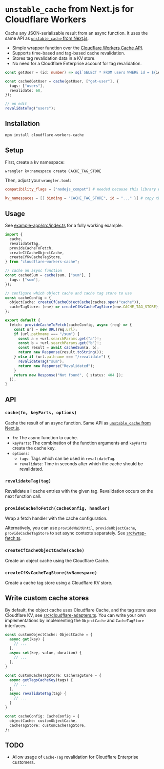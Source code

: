 # `unstable_cache` from Next.js for Cloudflare Workers

Cache any JSON-serializable result from an async function. It uses the same API as [`unstable_cache` from Next.js](https://nextjs.org/docs/app/api-reference/functions/unstable_cache).

- Simple wrapper function over the [Cloudflare Workers Cache API](https://developers.cloudflare.com/workers/runtime-apis/cache/#accessing-cache).
- Supports time-based and tag-based cache revalidation.
- Stores tag revalidation data in a KV store.
- No need for a Cloudflare Enterprise account for tag revalidation.

```ts
const getUser = (id: number) => sql`SELECT * FROM users WHERE id = ${id}`;

const cachedGetUser = cache(getUser, ["get-user"], {
  tags: ["users"],
  revalidate: 60,
});

// on edit
revalidateTag("users");
```

## Installation

```bash
npm install cloudflare-workers-cache
```

## Setup

First, create a kv namespace:

```bash
wrangler kv:namespace create CACHE_TAG_STORE
```

Then, adjust your `wrangler.toml`:

```toml
compatibility_flags = ["nodejs_compat"] # needed because this library uses AsyncLocalStorage

kv_namespaces = [{ binding = "CACHE_TAG_STORE", id = "..." }] # copy this from the output of the previous command
```

## Usage

See [example-app/src/index.ts](example-app/src/index.ts) for a fully working example.

```ts
import {
  cache,
  revalidateTag,
  provideCacheToFetch,
  createCfCacheObjectCache,
  createCfKvCacheTagStore,
} from "cloudflare-workers-cache";

// cache an async function
const cachedSum = cache(sum, ["sum"], {
  tags: ["sum"],
});

// configure which object cache and cache tag store to use
const cacheConfig = {
  objectCache: createCfCacheObjectCache(caches.open("cache")),
  cacheTagStore: (env) => createCfKvCacheTagStore(env.CACHE_TAG_STORE),
};

export default {
  fetch: provideCacheToFetch(cacheConfig, async (req) => {
    const url = new URL(req.url);
    if (url.pathname === "/sum") {
      const a = +url.searchParams.get("a")!;
      const b = +url.searchParams.get("b")!;
      const result = await cachedSum(a, b);
      return new Response(result.toString());
    } else if (url.pathname === "/revalidate") {
      revalidateTag("sum");
      return new Response("Revalidated");
    }
    return new Response("Not found", { status: 404 });
  }),
}
```

## API

### `cache(fn, keyParts, options)`

Cache the result of an async function. Same API as [`unstable_cache` from Next.js](https://nextjs.org/docs/app/api-reference/functions/unstable_cache).

- `fn`: The async function to cache.
- `keyParts`: The combination of the function arguments and `keyParts` create the cache key.
- `options`:
  - `tags`: Tags which can be used in `revalidateTag`.
  - `revalidate`: Time in seconds after which the cache should be revalidated.

### `revalidateTag(tag)`

Revalidate all cache entries with the given tag. Revalidation occurs on the next function call.

### `provideCacheToFetch(cacheConfig, handler)`

Wrap a fetch handler with the cache configuration.

Alternatively, you can use `provideWaitUntil`, `provideObjectCache`, `provideCacheTagStore` to set async contexts separately. See [src/wrap-fetch.ts](src/wrap-fetch.ts).

### `createCfCacheObjectCache(cache)`

Create an object cache using the Cloudflare Cache.

### `createCfKvCacheTagStore(kvNamespace)`

Create a cache tag store using a Cloudflare KV store.

## Write custom cache stores

By default, the object cache uses Cloudflare Cache, and the tag store uses Cloudflare KV, see [src/cloudflare-adapters.ts](src/cloudflare-adapters.ts). You can write your own implementations by implementing the `ObjectCache` and `CacheTagStore` interfaces.

```ts
const customObjectCache: ObjectCache = {
  async get(key) {
    // ...
  },
  async set(key, value, duration) {
    // ...
  },
}

const customCacheTagStore: CacheTagStore = {
  async getTagsCacheKey(tags) {
    // ...
  },
  async revalidateTag(tag) {
    // ...
  }
}

const cacheConfig: CacheConfig = {
  objectCache: customObjectCache,
  cacheTagStore: customCacheTagStore,
};
```

## TODO

- Allow usage of `Cache-Tag` revalidation for Cloudflare Enterprise customers.
